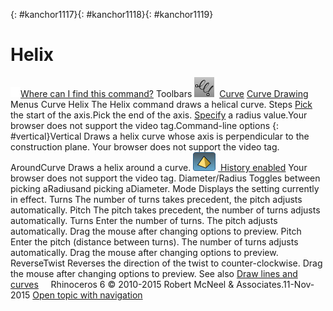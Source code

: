 ---
---

{: #kanchor1117}{: #kanchor1118}{: #kanchor1119}
# Helix
 [![images/transparent.gif](images/transparent.gif)Where can I find this command?](javascript:void(0);) Toolbars
![images/helix.png](images/helix.png) [Curve](curve-toolbar.html)  [Curve Drawing](curve-drawing-toolbar.html) 
Menus
Curve
Helix
The Helix command draws a helical curve.
Steps
 [Pick](pick-location.html) the start of the axis.Pick the end of the axis. [Specify](distance-pick-2pts.html) a radius value.Your browser does not support the video tag.Command-line options
{: #vertical}Vertical
Draws a helix curve whose axis is perpendicular to the construction plane.
Your browser does not support the video tag.
AroundCurve
Draws a helix around a curve.
![images/history-tag.png](images/history-tag.png) [&#160;History enabled](historyenabled.html) 
Your browser does not support the video tag.
Diameter/Radius
Toggles between picking aRadiusand picking aDiameter.
Mode
Displays the setting currently in effect.
Turns
The number of turns takes precedent, the pitch adjusts automatically.
Pitch
The pitch takes precedent, the number of turns adjusts automatically.
Turns
Enter the number of turns. The pitch adjusts automatically. Drag the mouse after changing options to preview.
Pitch
Enter the pitch (distance between turns). The number of turns adjusts automatically. Drag the mouse after changing options to preview.
ReverseTwist
Reverses the direction of the twist to counter-clockwise. Drag the mouse after changing options to preview.
See also
 [Draw lines and curves](sak-curve.html) 
&#160;
&#160;
Rhinoceros 6 © 2010-2015 Robert McNeel &amp; Associates.11-Nov-2015
 [Open topic with navigation](helix.html) 


